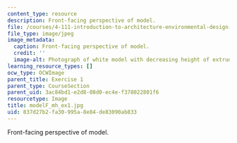 ```yaml
---
content_type: resource
description: Front-facing perspective of model.
file: /courses/4-111-introduction-to-architecture-environmental-design-spring-2014/837d27b2fa30995a8e84de83090ab833_modelF_mh_ex1.jpg
file_type: image/jpeg
image_metadata:
  caption: Front-facing perspective of model.
  credit: ''
  image-alt: Photograph of white model with decreasing height of extruded planes.
learning_resource_types: []
ocw_type: OCWImage
parent_title: Exercise 1
parent_type: CourseSection
parent_uid: 3ac84bd1-e2d8-08d0-ec4e-f378022801f6
resourcetype: Image
title: modelF_mh_ex1.jpg
uid: 837d27b2-fa30-995a-8e84-de83090ab833
---
```

Front-facing perspective of model.

